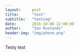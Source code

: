 ```yaml
---
layout:     post
title:      "test"
subtitle:   "testing"
date:       2016-10-08 12:00:00
author:     "Ian Rustandi"
header-img: "img/phone.png"
---
```


Testy test